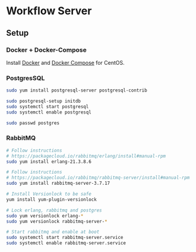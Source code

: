 # Workflow Server

## Setup

### Docker + Docker-Compose

Install [Docker](https://docs.docker.com/install/linux/docker-ce/centos/) and [Docker Compose](https://docs.docker.com/compose/install/) for CentOS.

### PostgresSQL

```bash
sudo yum install postgresql-server postgresql-contrib

sudo postgresql-setup initdb
sudo systemctl start postgresql
sudo systemctl enable postgresql

sudo passwd postgres
```

### RabbitMQ

```bash
# Follow instructions
# https://packagecloud.io/rabbitmq/erlang/install#manual-rpm
sudo yum install erlang-21.3.8.6

# Follow instructions
# https://packagecloud.io/rabbitmq/rabbitmq-server/install#manual-rpm
sudo yum install rabbitmq-server-3.7.17

# Install Versionlock to be safe
yum install yum-plugin-versionlock

# Lock erlang, rabbitmq and postgres
sudo yum versionlock erlang-*
sudo yum versionlock rabbitmq-server-*

# Start rabbitmq and enable at boot
sudo systemctl start rabbitmq-server.service
sudo systemctl enable rabbitmq-server.service
```
